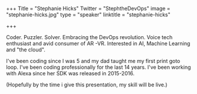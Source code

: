 +++
Title = "Stephanie Hicks"
Twitter = "StephtheDevOps"
image = "stephanie-hicks.jpg"
type = "speaker"
linktitle = "stephanie-hicks"

+++

Coder. Puzzler. Solver. Embracing the DevOps revolution. Voice tech enthusiast and avid consumer of AR -VR. Interested in AI, Machine Learning and "the cloud".

I've been coding since I was 5 and my dad taught me my first print goto loop. I've been coding professionally for the last 14 years. I've been working with Alexa since her SDK was released in 2015-2016.

(Hopefully by the time i give this presentation, my skill will be live.) 
